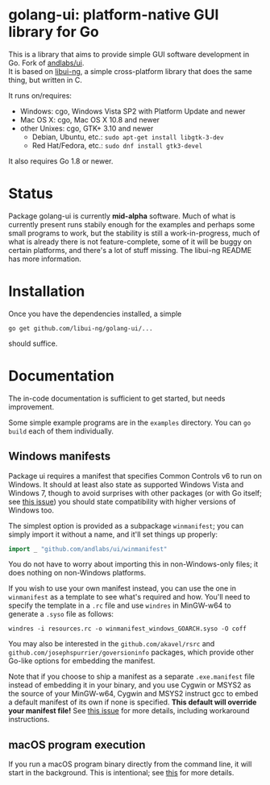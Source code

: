 # golang-ui: platform-native GUI library for Go

This is a library that aims to provide simple GUI software development in Go. Fork of [andlabs/ui](https://github.com/andlabs/ui).<br>It is based on [libui-ng](https://github.com/libui-ng/libui-ng), a simple cross-platform library that does the same thing, but written in C.

It runs on/requires:

- Windows: cgo, Windows Vista SP2 with Platform Update and newer
- Mac OS X: cgo, Mac OS X 10.8 and newer
- other Unixes: cgo, GTK+ 3.10 and newer
	- Debian, Ubuntu, etc.: `sudo apt-get install libgtk-3-dev`
	- Red Hat/Fedora, etc.: `sudo dnf install gtk3-devel`

It also requires Go 1.8 or newer.

# Status

Package golang-ui is currently **mid-alpha** software. Much of what is currently present runs stabily enough for the examples and perhaps some small programs to work, but the stability is still a work-in-progress, much of what is already there is not feature-complete, some of it will be buggy on certain platforms, and there's a lot of stuff missing. The libui-ng README has more information.

# Installation

Once you have the dependencies installed, a simple

```
go get github.com/libui-ng/golang-ui/...
```

should suffice.

# Documentation

The in-code documentation is sufficient to get started, but needs improvement.

Some simple example programs are in the `examples` directory. You can `go build` each of them individually.

## Windows manifests

Package ui requires a manifest that specifies Common Controls v6 to run on Windows. It should at least also state as supported Windows Vista and Windows 7, though to avoid surprises with other packages (or with Go itself; see [this issue](https://github.com/golang/go/issues/17835)) you should state compatibility with higher versions of Windows too.

The simplest option is provided as a subpackage `winmanifest`; you can simply import it without a name, and it'll set things up properly:

```go
import _ "github.com/andlabs/ui/winmanifest"
```

You do not have to worry about importing this in non-Windows-only files; it does nothing on non-Windows platforms.

If you wish to use your own manifest instead, you can use the one in `winmanifest` as a template to see what's required and how. You'll need to specify the template in a `.rc` file and use `windres` in MinGW-w64 to generate a `.syso` file as follows:

```
windres -i resources.rc -o winmanifest_windows_GOARCH.syso -O coff
```

You may also be interested in the `github.com/akavel/rsrc` and `github.com/josephspurrier/goversioninfo` packages, which provide other Go-like options for embedding the manifest.

Note that if you choose to ship a manifest as a separate `.exe.manifest` file instead of embedding it in your binary, and you use Cygwin or MSYS2 as the source of your MinGW-w64, Cygwin and MSYS2 instruct gcc to embed a default manifest of its own if none is specified. **This default will override your manifest file!** See [this issue](https://github.com/Alexpux/MSYS2-packages/issues/454) for more details, including workaround instructions.

## macOS program execution

If you run a macOS program binary directly from the command line, it will start in the background. This is intentional; see [this](https://github.com/andlabs/libui#why-does-my-program-start-in-the-background-on-os-x-if-i-run-from-the-command-line) for more details.
